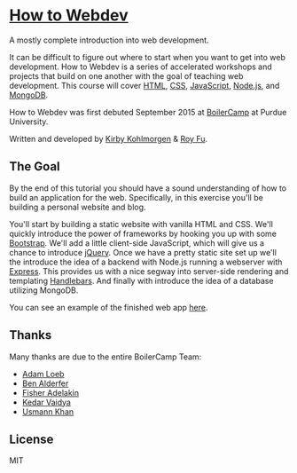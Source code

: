 # [How to Webdev](http://boilercamp.github.io/how-to-webdev)

A mostly complete introduction into web development.

It can be difficult to figure out where to start when you want to get into web
development. How to Webdev is a series of accelerated workshops and projects
that build on one another with the goal of teaching web development. This course
will cover [HTML](https://developer.mozilla.org/en-US/docs/Web/HTML),
[CSS](https://developer.mozilla.org/en-US/docs/Web/CSS), [JavaScript](https://developer.mozilla.org/en-US/docs/Web/javascript),
[Node.js](https://nodejs.org/en/), and [MongoDB](https://www.mongodb.com/).

How to Webdev was first debuted September 2015 at [BoilerCamp](http://boilercamp.org/)
at Purdue University.

Written and developed by [Kirby Kohlmorgen](http://kirby.xyz/) & [Roy Fu](http://royfu.me/).

## The Goal

By the end of this tutorial you should have a sound understanding of how to
build an application for the web. Specifically, in this exercise you'll be
building a personal website and blog.

You'll start by building a static website with vanilla HTML and CSS. We'll
quickly introduce the power of frameworks by hooking you up with some [Bootstrap](http://getbootstrap.com/).
We'll add a little client-side JavaScript, which will give us a chance to
introduce [jQuery](https://jquery.com/). Once we have a pretty static site set
up we'll the introduce the idea of a backend with Node.js running a webserver
with [Express](http://expressjs.com/). This provides us with a nice segway into
server-side rendering and templating [Handlebars](http://handlebarsjs.com/). And
finally with introduce the idea of a database utilizing MongoDB.

You can see an example of the finished web app [here](http://ricksanchez.herokuapp.com/).

## Thanks

Many thanks are due to the entire BoilerCamp Team:

- [Adam Loeb](https://github.com/aloeb)
- [Ben Alderfer](https://github.com/balderfer)
- [Fisher Adelakin](https://github.com/fadelakin)
- [Kedar Vaidya](https://github.com/kedarv)
- [Usmann Khan](https://github.com/UsmannK)

## License

MIT
